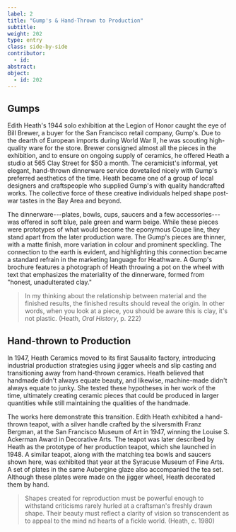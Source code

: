 ```yaml
---
label: 2
title: "Gump's & Hand-Thrown to Production"
subtitle:
weight: 202
type: entry
class: side-by-side
contributor:
  - id:
abstract:
object:
  - id: 202
---
```

## Gumps

Edith Heath's 1944 solo exhibition at the Legion of Honor caught the eye of Bill Brewer, a buyer for the San Francisco retail company, Gump's. Due to the dearth of European imports during World War II, he was scouting high-quality ware for the store. Brewer consigned almost all the pieces in the exhibition, and to ensure on ongoing supply of ceramics, he offered Heath a studio at 565 Clay Street for $50 a month. The ceramicist's informal, yet elegant, hand-thrown dinnerware service dovetailed nicely with Gump's preferred aesthetics of the time. Heath became one of a group of local designers and craftspeople who supplied Gump's with quality handcrafted works. The collective force of these creative individuals helped shape post-war tastes in the Bay Area and beyond.

The dinnerware---plates, bowls, cups, saucers and a few accessories---was offered in soft blue, pale green and warm beige. While these pieces were prototypes of what would become the eponymous Coupe line, they stand apart from the later production ware. The Gump's pieces are thinner, with a matte finish, more variation in colour and prominent speckling. The connection to the earth is evident, and highlighting this connection became a standard refrain in the marketing language for Heathware. A Gump's brochure features a photograph of Heath throwing a pot on the wheel with text that emphasizes the materiality of the dinnerware, formed from "honest, unadulterated clay."

> In my thinking about the relationship between material and the finished results, the finished results should reveal the origin. In other words, when you look at a piece, you should be aware this is clay, it's not plastic. (Heath, *Oral History*, p. 222)

## Hand-thrown to Production

In 1947, Heath Ceramics moved to its first Sausalito factory, introducing industrial production strategies using jigger wheels and slip casting and transitioning away from hand-thrown ceramics. Heath believed that handmade didn't always equate beauty, and likewise, machine-made didn't always equate to junky. She tested these hypotheses in her work of the time, ultimately creating ceramic pieces that could be produced in larger quantities while still maintaining the qualities of the handmade.

The works here demonstrate this transition. Edith Heath exhibited a hand-thrown teapot, with a silver handle crafted by the silversmith Franz Bergman, at the San Francisco Museum of Art in 1947, winning the Louise S. Ackerman Award in Decorative Arts. The teapot was later described by Heath as the prototype of her production teapot, which she launched in 1948. A similar teapot, along with the matching tea bowls and saucers shown here, was exhibited that year at the Syracuse Museum of Fine Arts. A set of plates in the same Aubergine glaze also accompanied the tea set. Although these plates were made on the jigger wheel, Heath decorated them by hand.

> Shapes created for reproduction must be powerful enough to withstand criticisms rarely hurled at a craftsman's freshly drawn shape. Their beauty must reflect a clarity of vision so transcendent as to appeal to the mind nd hearts of a fickle world. (Heath, c. 1980)
